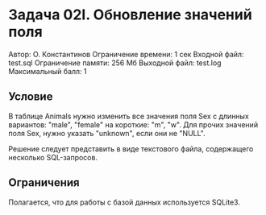 # Задача 02I. Обновление значений поля

Автор: О. Константинов Ограничение времени: 1 сек
Входной файл: test.sql Ограничение памяти: 256 Мб
Выходной файл: test.log
Максимальный балл: 1

## Условие

В таблице Animals нужно изменить все значения поля Sex с длинных вариантов: "male", "female" на короткие: "m", "w". Для прочих значений поля Sex, нужно указать "unknown", если они не "NULL".

Решение следует представить в виде текстового файла, содержащего несколько SQL-запросов.

## Ограничения

Полагается, что для работы с базой данных используется SQLite3.

